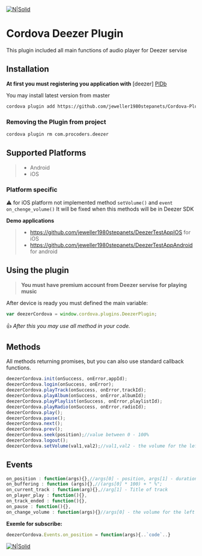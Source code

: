 
[![N|Solid](http://procoders.tech/art/powered.png)](http://procoders.tech/)

# Cordova Deezer Plugin
This plugin included all main functions of audio player for Deezer servise

## Installation
**At first you must registering you application with** [deezer] [PlDb]

You may install latest version from master
```sh
cordova plugin add https://github.com/jeweller1980stepanets/Cordova-Plugin-Deezer-IOS-ANDROID
```
### Removing the Plugin from project
```sh
cordova plugin rm com.procoders.deezer
```
## Supported Platforms
> - Android
> - iOS


### Platform specific
:warning: for iOS platform not implemented method `setVolume()` and `event on_chenge_volume()`
It will be fixed when this methods will be in Deezer SDK

**Demo applications**
> - https://github.com/jeweller1980stepanets/DeezerTestAppIOS for iOS
> - https://github.com/jeweller1980stepanets/DeezerTestAppAndroid for android

## Using the plugin
> **You must have premium account from Deezer servise for playing music**

After device is ready you must defined the main variable:
```javascript
var deezerCordova = window.cordova.plugins.DeezerPlugin;
```
:thumbsup: *After this you may use all method in your code.*

## Methods
All methods returning promises, but you can also use standard callback functions.

```javascript
deezerCordova.init(onSuccess, onError,appId);
deezerCordova.login(onSuccess, onError);
deezerCordova.playTrack(onSuccess, onError,trackId);
deezerCordova.playAlbum(onSuccess, onError,albumId);
deezerCordova.playPlaylist(onSuccess, onError,playlistId);
deezerCordova.playRadio(onSuccess, onError,radioId);
deezerCordova.play();
deezerCordova.pause();
deezerCordova.next();
deezerCordova.prev();
deezerCordova.seek(position);//value between 0 - 100%
deezerCordova.logout();
deezerCordova.setVolume(val1,val2);//val1,val2 - the volume for the left and right channel (between 0-100%)
```

## Events
```javascript
on_position : function(args){},//args[0] - position, args[1] - duration
on_buffering : function (args){},//(args[0] * 100) + " %";
on_current_track : function(arg){},//arg[1] - Title of track
on_player_play : function(){},
on_track_ended : function(){},
on_pause : function(){},
on_change_volume : function(args){}//args[0] - the volume for the left channel (between 0 and 100%), args[1] -  the volume for the right channel (between 0 and 100%)
```

**Exemle for subscribe:**
```javascript
deezerCordova.Events.on_position = function(args){..`code`..}
```


[PlDb]:<http://developers.deezer.com/sdk/ios>


[![N|Solid](http://procoders.tech/art/powered.png)](http://procoders.tech/)

